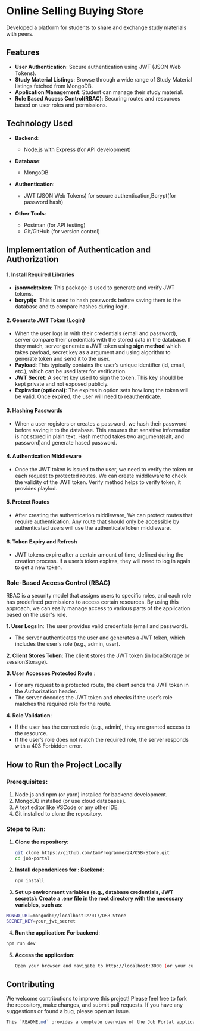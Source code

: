 
# Online Selling Buying Store

Developed a platform for students to share and exchange study materials with peers.

## Features

- **User Authentication**: Secure authentication using JWT (JSON Web Tokens).
- **Study Material Listings**: Browse through a wide range of Study Material listings fetched from MongoDB.
- **Application Management**: Student can manage their study material.
- **Role Based Access Control(RBAC)**: Securing routes and resources based on user roles and permissions.

## Technology Used

- **Backend**:
  - Node.js with Express (for API development)

- **Database**:
  - MongoDB

- **Authentication**:
  - JWT (JSON Web Tokens) for secure authentication,Bcrypt(for password hash)

- **Other Tools**:
  - Postman (for API testing)
  - Git/GitHub (for version control)

## Implementation of Authentication and Authorization

#### 1.  Install Required Libraries

- **jsonwebtoken**: This package is used to generate and verify JWT tokens.
- **bcryptjs**: This is used to hash passwords before saving them to the database and to compare hashes during login.

#### 2. Generate JWT Token (Login)
- When the user logs in with their credentials (email and password), server compare their credentials with the stored data in the database. If they match, server generate a JWT token using **sign method** which takes payload, secret key as a argument and using algorithm to generate token and send it to the user.
- **Payload**: This typically contains the user’s unique identifier (id, email, etc.), which can be used later for verification.
- **JWT Secret**: A secret key used to sign the token. This key should be kept private and not exposed publicly.
- **Expiration(optional)**: The expiresIn option sets how long the token will be valid. Once expired, the user will need to reauthenticate.

#### 3. Hashing Passwords
- When a user registers or creates a password, we hash their password before saving it to the database. This ensures that sensitive information is not stored in plain text. Hash method takes two argument(salt, and password)and generate hased password.

#### 4. Authentication Middleware
- Once the JWT token is issued to the user, we need to verify the token on each request to protected routes. We can create middleware to check the validity of the JWT token. Verify method helps to verify token, it provides playlod.

#### 5. Protect Routes
- After creating the authentication middleware, We can protect routes that require authentication. Any route that should only be accessible by authenticated users will use the authenticateToken middleware.

#### 6.  Token Expiry and Refresh
- JWT tokens expire after a certain amount of time, defined during the creation process. If a user’s token expires, they will need to log in again to get a new token.

### Role-Based Access Control (RBAC)

RBAC is a security model that assigns users to specific roles, and each role has predefined permissions to access certain resources. By using this approach, we can easily manage access to various parts of the application based on the user's role.

**1. User Logs In**: The user provides valid credentials (email and password).

- The server authenticates the user and generates a JWT token, which includes the user's role (e.g., admin, user).
  
**2. Client Stores Token**: The client stores the JWT token (in localStorage or sessionStorage).

**3. User Accesses Protected Route** :

- For any request to a protected route, the client sends the JWT token in the Authorization header.
- The server decodes the JWT token and checks if the user’s role matches the required role for the route.

**4. Role Validation**:

- If the user has the correct role (e.g., admin), they are granted access to the resource.
- If the user’s role does not match the required role, the server responds with a 403 Forbidden error.

## How to Run the Project Locally

### Prerequisites:
1. Node.js and npm (or yarn) installed for backend development.
2. MongoDB installed (or use cloud databases).
3. A text editor like VSCode or any other IDE.
4. Git installed to clone the repository.

### Steps to Run:
1. **Clone the repository**:
   ```bash
   git clone https://github.com/IamProgrammer24/OSB-Store.git
   cd job-portal
   ```
2. **Install dependenices for : Backend**:
   ```bash
   npm install
   ```
3. **Set up environment variables (e.g., database credentials, JWT secrets): Create a .env file in the root directory with the necessary variables, such as**:
```bash
MONGO_URI=mongodb://localhost:27017/OSB-Store
SECRET_KEY=your_jwt_secret
```
4. **Run the application: For backend**:
```bash
npm run dev
```
5. **Access the application**:
   ```bash
   Open your browser and navigate to http://localhost:3000 (or your custom port) to view the Job Portal.
   ```
## Contributing
We welcome contributions to improve this project! Please feel free to fork the repository, make changes, and submit pull requests. If you have any suggestions or found a bug, please open an issue.

```css
This `README.md` provides a complete overview of the Job Portal application, including its purpose, key features, how to run and test the project, details about the APIs, and future 
```
   
